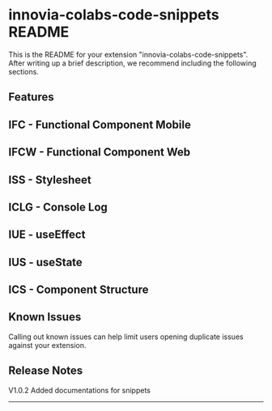 # innovia-colabs-code-snippets README

This is the README for your extension "innovia-colabs-code-snippets". After writing up a brief description, we recommend including the following sections.

## Features

## IFC - Functional Component Mobile

## IFCW - Functional Component Web

## ISS - Stylesheet

## ICLG - Console Log

## IUE - useEffect

## IUS - useState

## ICS - Component Structure

## Known Issues

Calling out known issues can help limit users opening duplicate issues against your extension.

## Release Notes

V1.0.2
Added documentations for snippets

---

